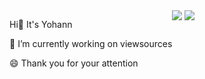 <div>
  <div>
    <div style="float:left;" >
      <p>Hi👋 It's Yohann</p>
      <p>🔭 I’m currently working on viewsources </p>
      <p>😄 Thank you for your attention </p>
    </div>
    <div style="float:left;">
      <img src="https://github-readme-stats.vercel.app/api?username=Yohann0617&count_private=true&show_icons=true" style="display:inline-block;"  />
      <img src="https://github-readme-stats.vercel.app/api/top-langs/?username=Yohann0617" style="display:inline-block;"  />
    </div>
  </div>
</div>

<!--
**Yohann0617/Yohann0617** is a ✨ _special_ ✨ repository because its `README.md` (this file) appears on your GitHub profile.

Here are some ideas to get you started:

- 🔭 I’m currently working on ...
- 🌱 I’m currently learning ...
- 👯 I’m looking to collaborate on ...
- 🤔 I’m looking for help with ...
- 💬 Ask me about ...
- 📫 How to reach me: ...
- 😄 Pronouns: ...
- ⚡ Fun fact: ...
-->
